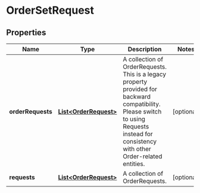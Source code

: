 

# OrderSetRequest

## Properties

Name | Type | Description | Notes
------------ | ------------- | ------------- | -------------
**orderRequests** | [**List&lt;OrderRequest&gt;**](OrderRequest.md) | A collection of OrderRequests. This is a legacy property provided for backward compatibility. Please switch to using Requests instead for consistency with other Order-related entities. |  [optional]
**requests** | [**List&lt;OrderRequest&gt;**](OrderRequest.md) | A collection of OrderRequests. |  [optional]



